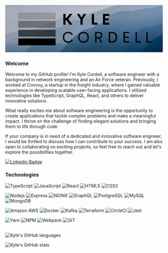 ![Kyle Cordell Logo](photos/kyle_cordell_logo.jpg)

### Welcome

Welcome to my GitHub profile! I'm Kyle Cordell, a software engineer with a background in network engineering and an Air Force veteran. Previously, I worked at Convoy, a startup in the freight industry, where I gained valuable experience in developing scalable user-facing applications. I utilized technologies like TypeScript, GraphQL, React, and others to deliver innovative solutions.

What really excites me about software engineering is the opportunity to create applications that tackle complex problems and make a meaningful impact. I thrive on the challenge of finding elegant solutions and bringing them to life through code.

If your company is in need of a dedicated and innovative software engineer, I would be thrilled to discuss how I can contribute to your success. I am also open to collaborating on exciting projects, so feel free to reach out and let's explore the possibilities together.

[![Linkedin Badge](https://img.shields.io/badge/-kylecordell-black?style=plastic-square&logo=Linkedin&logoColor=0A66C2&link=https://www.linkedin.com/in/kylecordell/)](https://www.linkedin.com/in/kylecordell/)

### Technologies
![TypeScript](https://img.shields.io/badge/-TypeScript-black?style=plastic-square&logo=typescript)
![JavaScript](https://img.shields.io/badge/-JavaScript-black?style=plastic-square&logo=javascript)
![React](https://img.shields.io/badge/-React-black?style=plastic-square&logo=react)
![HTML5](https://img.shields.io/badge/-HTML5-black?style=plastic-square&logo=html5)
![CSS3](https://img.shields.io/badge/-CSS3-black?style=plastic-square&logo=css3&logoColor=1572B6)

![Nodejs](https://img.shields.io/badge/-Nodejs-black?style=plastic-square&logo=Node.js)
![Express](https://img.shields.io/badge/-Express-black?style=plastic-square&logo=Express)
![NGINX](https://img.shields.io/badge/-NGINX-black?style=plastic-square&logo=NGINX)
![GraphQL](https://img.shields.io/badge/-GraphQL-black?style=plastic-square&logo=GraphQL&logoColor=E535AB)
![PostgreSQL](https://img.shields.io/badge/-PostgreSQL-black?style=plastic-square&logo=postgresql&logoColor=336791)
![MySQL](https://img.shields.io/badge/-MySQL-black?style=plastic-square&logo=mysql)
![MongoDB](https://img.shields.io/badge/-MongoDB-black?style=plastic-square&logo=mongodb)

![Amazon AWS](https://img.shields.io/badge/AWS-black?style=plastic-square&logo=amazon-aws&logoColor=FF9900)
![Docker](https://img.shields.io/badge/-Docker-black?style=plastic-square&logo=docker)
![Kafka](https://img.shields.io/badge/-Kafka-black?style=plastic-square&logo=apachekafka)
![Terraform](https://img.shields.io/badge/-Terraform-black?style=plastic-square&logo=terraform)
![CircleCI](https://img.shields.io/badge/-CircleCI-black?style=plastic-square&logo=CircleCI)
![Jest](https://img.shields.io/badge/-Jest-black?style=plastic-square&logo=Jest&logoColor=C21325)

![Yarn](https://img.shields.io/badge/-Yarn-black?style=plastic-square&logo=Yarn)
![NPM](https://img.shields.io/badge/-NPM-black?style=plastic-square&logo=npm)
![Webpack](https://img.shields.io/badge/-Webpack-black?style=plastic-square&logo=Webpack)
![GIT](https://img.shields.io/badge/-GIT-black?style=plastic-square&logo=git)
<br><br>


![Kyle's GitHub languages](https://github-readme-stats.vercel.app/api/top-langs/?username=kcords&theme=algolia&layout=compact&count_private=true)

![Kyle's GitHub stats](https://github-readme-stats.vercel.app/api?username=kcords&count_private=true&theme=algolia&show_icons=true&layout=compact&count_private=true)

